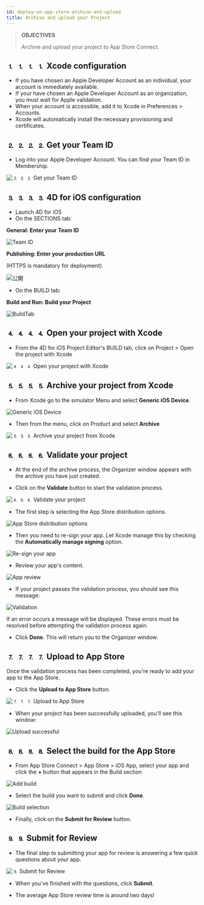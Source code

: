 ```yaml
---
id: deploy-on-app-store-archive-and-upload
title: Archive and upload your Project
---
```


> **OBJECTIVES**
> 
> Archive and upload your project to App Store Connect.

## ⒈ ⒈ ⒈ ⒈ Xcode configuration
* If you have chosen an Apple Developer Account as an individual, your account is immediately available.
* If your have chosen an Apple Developer Account as an organization, you must wait for Apple validation.
* When your account is accessible, add it to Xcode in Preferences > Accounts.
* Xcode will automatically install the necessary provisioning and certificates.

## ⒉ ⒉ ⒉ ⒉ Get your Team ID

* Log into your Apple Developer Account. You can find your Team ID in Membership.

![⒉ ⒉ ⒉ Get your Team ID](img/Team-ID-4D-for-iOS.png)

## ⒊ ⒊ ⒊ ⒊ 4D for iOS configuration

* Launch 4D for iOS
* On the SECTIONS tab:

**General: Enter your Team ID**

![Team ID](img/Team-ID.png)

**Publishing: Enter your production URL**

(HTTPS is mandatory for deployment).

![公開](img/Publishing.png)

* On the BUILD tab:

**Build and Run: Build your Project**

![BuildTab](img/BuildTab.png)

## ⒋ ⒋ ⒋ ⒋ Open your project with Xcode

* From the 4D for iOS Project Editor's BUILD tab, click on Project > Open the project with Xcode

![⒋ ⒋ ⒋ Open your project with Xcode](img/Open-your-project-Xcode-4D-for-iOS.png)

## ⒌ ⒌ ⒌ ⒌ Archive your project from Xcode

* From Xcode go to the simulator Menu and select **Generic iOS Device**.

![Generic iOS Device](img/Deployment-Generic-iOS-Device.png)

* Then from the menu, click on Product and select **Archive**

![⒌ ⒌ ⒌ Archive your project from Xcode](img/Archive-your-Project.png)

## ⒍ ⒍ ⒍ ⒍ Validate your project

* At the end of the archive process, the Organizer window appears with the archive you have just created.

* Click on the **Validate** button to start the validation process.

![⒍ ⒍ ⒍ Validate your project](img/Organizer-Project-Validation.png)

* The first step is selecting the App Store distribution options.

![App Store distribution options](img/App-Store-Distribution-options.png)

* Then you need to re-sign your app. Let Xcode manage this by  checking the **Automatically manage signing** option.

![Re-sign your app](img/Re-sign-your-App.png)

* Review your app's content.

![App review](img/Review-App.png)

* If your project passes the validation process, you should see this message:

![Validation](img/Archive-validation-complete.png)

If an error occurs a message will be displayed. These errors must be resolved before attempting the validation process again.

* Click **Done**. This will return you to the Organizer window.

## ⒎ ⒎ ⒎ ⒎ Upload to App Store

Once the validation process has been completed, you're ready to add your app to the App Store.

* Click the **Upload to App Store** button.

![⒎ ⒎ ⒎ Upload to App Store](img/Upload-to-AppStore.png)

* When your project has been successfully uploaded, you'll see this window:

![Upload successful](img/upload-Successful.png)

## ⒏ ⒏ ⒏ ⒏ Select the build for the App Store

* From App Store Connect > App Store > iOS App, select your app and click the **+** button that appears in the Build section

![Add build](img/Add-build-app-store-connect.png)

* Select the build you want to submit and click **Done**.

![Build selection](img/Select-build-app-store-connect.png)

* Finally, click on the **Submit for Review** button.

## ⒐ ⒐ Submit for Review

* The final step to submitting your app for review is answering a few quick questions about your app.

![⒐ Submit for Review](img/Export-Compliance-Content-Rights-Advertising-Identifer.png)

* When you've finished with the questions, click **Submit**.

* The average App Store review time is around two days!
